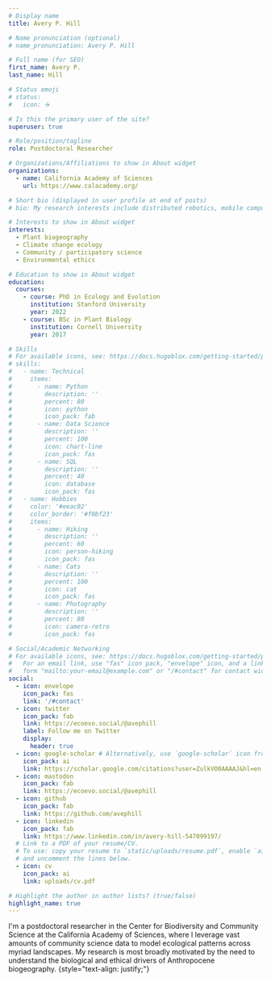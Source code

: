 ```yaml
---
# Display name
title: Avery P. Hill

# Name pronunciation (optional)
# name_pronunciation: Avery P. Hill

# Full name (for SEO)
first_name: Avery P.
last_name: Hill

# Status emoji
# status:
#   icon: ☕️

# Is this the primary user of the site?
superuser: true

# Role/position/tagline
role: Postdoctoral Researcher

# Organizations/Affiliations to show in About widget
organizations:
  - name: California Academy of Sciences
    url: https://www.calacademy.org/

# Short bio (displayed in user profile at end of posts)
# bio: My research interests include distributed robotics, mobile computing and programmable matter.

# Interests to show in About widget
interests:
  - Plant biogeography
  - Climate change ecology
  - Community / participatory science
  - Environmental ethics

# Education to show in About widget
education:
  courses:
    - course: PhD in Ecology and Evolution
      institution: Stanford University
      year: 2022
    - course: BSc in Plant Biology
      institution: Cornell University
      year: 2017

# Skills
# For available icons, see: https://docs.hugoblox.com/getting-started/page-builder/#icons
# skills:
#   - name: Technical
#     items:
#       - name: Python
#         description: ''
#         percent: 80
#         icon: python
#         icon_pack: fab
#       - name: Data Science
#         description: ''
#         percent: 100
#         icon: chart-line
#         icon_pack: fas
#       - name: SQL
#         description: ''
#         percent: 40
#         icon: database
#         icon_pack: fas
#   - name: Hobbies
#     color: '#eeac02'
#     color_border: '#f0bf23'
#     items:
#       - name: Hiking
#         description: ''
#         percent: 60
#         icon: person-hiking
#         icon_pack: fas
#       - name: Cats
#         description: ''
#         percent: 100
#         icon: cat
#         icon_pack: fas
#       - name: Photography
#         description: ''
#         percent: 80
#         icon: camera-retro
#         icon_pack: fas

# Social/Academic Networking
# For available icons, see: https://docs.hugoblox.com/getting-started/page-builder/#icons
#   For an email link, use "fas" icon pack, "envelope" icon, and a link in the
#   form "mailto:your-email@example.com" or "/#contact" for contact widget.
social:
  - icon: envelope
    icon_pack: fas
    link: '/#contact'
  - icon: twitter
    icon_pack: fab
    link: https://ecoevo.social/@avephill
    label: Follow me on Twitter
    display:
      header: true
  - icon: google-scholar # Alternatively, use `google-scholar` icon from `ai` icon pack
    icon_pack: ai
    link: https://scholar.google.com/citations?user=ZulkVO0AAAAJ&hl=en
  - icon: mastodon
    icon_pack: fab
    link: https://ecoevo.social/@avephill
  - icon: github
    icon_pack: fab
    link: https://github.com/avephill
  - icon: linkedin
    icon_pack: fab
    link: https://www.linkedin.com/in/avery-hill-547099197/
  # Link to a PDF of your resume/CV.
  # To use: copy your resume to `static/uploads/resume.pdf`, enable `ai` icons in `params.yaml`,
  # and uncomment the lines below.
  - icon: cv
    icon_pack: ai
    link: uploads/cv.pdf

# Highlight the author in author lists? (true/false)
highlight_name: true
---
```


I'm a postdoctoral researcher in the Center for Biodiversity and Community Science at the California Academy of Sciences, where I leverage vast amounts of community science data to model ecological patterns across myriad landscapes. My research is most broadly motivated by the need to understand the biological and ethical drivers of Anthropocene biogeography.
{style="text-align: justify;"}
